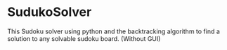 # SudukoSolver
This Sudoku solver using python and the backtracking algorithm to find a solution to any solvable sudoku board. (Without GUI)
